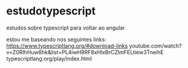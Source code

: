 # estudotypescript
estudos sobre typescript para voltar ao angular

estou me baseando nos seguintes links:
https://www.typescriptlang.org/#download-links
youtube.com/watch?v=Z0RlhHuw6hk&list=PL4iwH9RF8xHlxBrCZImFELtiew3TneihE
typescriptlang.org/play/index.html

